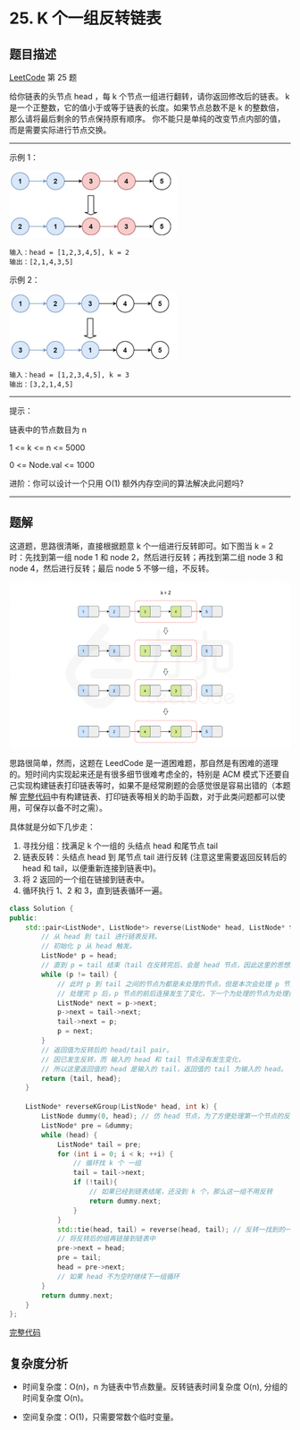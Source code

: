# 25. K 个一组反转链表

## 题目描述

[LeetCode](https://leetcode.cn/problems/reverse-nodes-in-k-group/) 第 25 题

给你链表的头节点 head ，每 k 个节点一组进行翻转，请你返回修改后的链表。
k 是一个正整数，它的值小于或等于链表的长度。如果节点总数不是 k 的整数倍，那么请将最后剩余的节点保持原有顺序。
你不能只是单纯的改变节点内部的值，而是需要实际进行节点交换。

---

示例 1：

<img src="./01.png#pic_center" alt="示例1" width="300" height="120"/>

```
输入：head = [1,2,3,4,5], k = 2
输出：[2,1,4,3,5]
```

示例 2：

<img src="./02.png#pic_center" alt="示例2" width="300" height="120"/>

```
输入：head = [1,2,3,4,5], k = 3
输出：[3,2,1,4,5]
```

---

提示：

链表中的节点数目为 n

1 <= k <= n <= 5000

0 <= Node.val <= 1000

进阶：你可以设计一个只用 O(1) 额外内存空间的算法解决此问题吗?

---

## 题解

这道题，思路很清晰，直接根据题意 k 个一组进行反转即可。如下图当 k = 2 时：先找到第一组 node 1 和 node 2，然后进行反转；再找到第二组 node 3 和 node 4，然后进行反转；最后 node 5 不够一组，不反转。

<img src="./03.png" align='middle' alt="题解" width="650" height="300"/>

思路很简单，然而，这题在 LeedCode 是一道困难题，那自然是有困难的道理的。短时间内实现起来还是有很多细节很难考虑全的，特别是 ACM 模式下还要自己实现构建链表打印链表等时，如果不是经常刷题的会感觉很是容易出错的（本题解 [完整代码](./reverse_nodes_in_k-group.cpp)中有构建链表、打印链表等相关的助手函数，对于此类问题都可以使用，可保存以备不时之需）。

具体就是分如下几步走：
1. 寻找分组：找满足 k 个一组的 头结点 head 和尾节点 tail
2. 链表反转：头结点 head 到 尾节点 tail 进行反转 (注意这里需要返回反转后的 head 和 tail，以便重新连接到链表中)。
3. 将 2 返回的一个组在链接到链表中。
4. 循环执行 1、2 和 3，直到链表循环一遍。

``` c++
class Solution {
public:
    std::pair<ListNode*, ListNode*> reverse(ListNode* head, ListNode* tail) {
        // 从 head 到 tail 进行链表反转。
        // 初始化 p 从 head 触发。
        ListNode* p = head;
        // 直到 p = tail 结束（tail 在反转完后，会是 head 节点，因此这里的思想是将 tail 前的节点正序挨个插入到 tail 后，实现了反转）。
        while (p != tail) {
            // 此时 p 到 tail 之间的节点为都是未处理的节点，但是本次会处理 p 节点。
            // 处理完 p 后，p 节点的前后连接发生了变化，下一个为处理的节点为处理前的 p 节点，已经无法找到，因此需要提前准备一个 next 节点记录下来。
            ListNode* next = p->next;
            p->next = tail->next;
            tail->next = p;
            p = next;
        }
        // 返回值为反转后的 head/tail pair。
        // 因已发生反转，而 输入的 head 和 tail 节点没有发生变化，
        // 所以这里返回值的 head 是输入的 tail，返回值的 tail 为输入的 head。
        return {tail, head};
    }

    ListNode* reverseKGroup(ListNode* head, int k) {
        ListNode dummy(0, head); // 仿 head 节点，为了方便处理第一个节点的反转。这里直接栈内存而不是 new 出来，是后边不想 delete 防止内存泄露。
        ListNode* pre = &dummy;
        while (head) {
            ListNode* tail = pre;
            for (int i = 0; i < k; ++i) {
                // 循环找 k 个 一组
                tail = tail->next;
                if (!tail){
                    // 如果已经到链表结尾，还没到 k 个，那么这一组不用反转
                    return dummy.next;
                }
            }
            std::tie(head, tail) = reverse(head, tail); // 反转一找到的一组
            // 将反转后的组再链接到链表中
            pre->next = head;
            pre = tail;
            head = pre->next;
            // 如果 head 不为空时继续下一组循环
        }
        return dummy.next;
    }
};
```

[完整代码](./reverse_nodes_in_k-group.cpp)

## 复杂度分析

* 时间复杂度：O(n)，n 为链表中节点数量。反转链表时间复杂度 O(n), 分组的时间复杂度 O(n)。

* 空间复杂度：O(1)，只需要常数个临时变量。